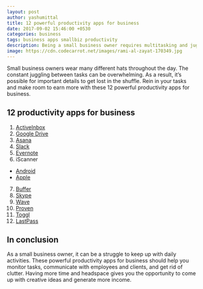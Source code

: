 ```yaml
---
layout: post
author: yashumittal
title: 12 powerful productivity apps for business
date: 2017-09-02 15:46:00 +0530
categories: business
tags: business apps smallbiz productivity
description: Being a small business owner requires multitasking and juggling to-do's all day! Make your life easier with these powerful productivity apps for business.
image: https://cdn.codecarrot.net/images/rami-al-zayat-170349.jpg
---
```


Small business owners wear many different hats throughout the day. The constant juggling between tasks can be overwhelming. As a result, it’s possible for important details to get lost in the shuffle. Rein in your tasks and make room to earn more with these 12 powerful productivity apps for business.

## 12 productivity apps for business

1. [ActiveInbox](https://www.activeinboxhq.com/)
2. [Google Drive](https://www.google.com/drive/)
3. [Asana](https://asana.com/)
4. [Slack](https://slack.com/)
5. [Evernote](https://evernote.com/)
6. iScanner
  * [Android](https://play.google.com/store/apps/details?id=com.bpmobile.iscanner.free&hl=en)
  * [Apple](https://itunes.apple.com/us/app/iscanner-pdf-document-scanner-app/id1035331258?mt=8)
7. [Buffer](https://buffer.com/app)
8. [Skype](https://www.skype.com/en/)
9. [Wave](https://www.waveapps.com/)
10. [Proven](https://www.proven.com/)
11. [Toggl](https://toggl.com/)
12. [LastPass](https://www.lastpass.com/)

## In conclusion

As a small business owner, it can be a struggle to keep up with daily activities. These powerful productivity apps for business should help you monitor tasks, communicate with employees and clients, and get rid of clutter. Having more time and headspace gives you the opportunity to come up with creative ideas and generate more income.
